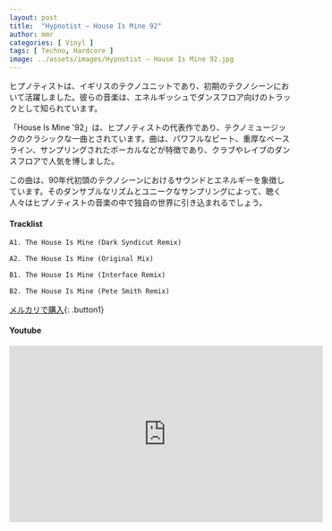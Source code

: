 ```yaml
---
layout: post
title:  "Hypnotist – House Is Mine 92"
author: mmr
categories: [ Vinyl ]
tags: [ Techno, Hardcore ]
image: ../assets/images/Hypnotist – House Is Mine 92.jpg
---
```


ヒプノティストは、イギリスのテクノユニットであり、初期のテクノシーンにおいて活躍しました。彼らの音楽は、エネルギッシュでダンスフロア向けのトラックとして知られています。

「House Is Mine '92」は、ヒプノティストの代表作であり、テクノミュージックのクラシックな一曲とされています。曲は、パワフルなビート、重厚なベースライン、サンプリングされたボーカルなどが特徴であり、クラブやレイブのダンスフロアで人気を博しました。

この曲は、90年代初頭のテクノシーンにおけるサウンドとエネルギーを象徴しています。そのダンサブルなリズムとユニークなサンプリングによって、聴く人々はヒプノティストの音楽の中で独自の世界に引き込まれるでしょう。

#### Tracklist
```md
A1. The House Is Mine (Dark Syndicut Remix)

A2. The House Is Mine (Original Mix)

B1. The House Is Mine (Interface Remix)

B2. The House Is Mine (Pete Smith Remix)
```

[メルカリで購入](https://jp.mercari.com/item/m41815735599?afid=6142608987){: .button1}

#### Youtube
<iframe width="560" height="315" src="https://www.youtube.com/embed/wuVtLZ-_aOE?si=DNhrQ_73g0fD8hN9" title="YouTube video player" frameborder="0" allow="accelerometer; autoplay; clipboard-write; encrypted-media; gyroscope; picture-in-picture; web-share" referrerpolicy="strict-origin-when-cross-origin" allowfullscreen></iframe>
